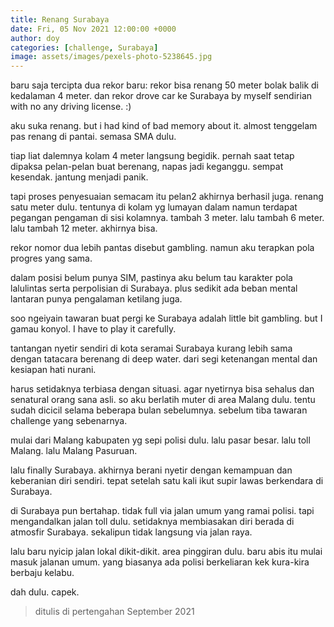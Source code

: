 ```yaml
---
title: Renang Surabaya
date: Fri, 05 Nov 2021 12:00:00 +0000
author: doy
categories: [challenge, Surabaya]
image: assets/images/pexels-photo-5238645.jpg
---
```


baru saja tercipta dua rekor baru: rekor bisa renang 50 meter bolak balik di kedalaman 4 meter. dan rekor drove car ke Surabaya by myself sendirian with no any driving license. :)

aku suka renang. but i had kind of bad memory about it. almost tenggelam pas renang di pantai. semasa SMA dulu.

tiap liat dalemnya kolam 4 meter langsung begidik. pernah saat tetap dipaksa pelan-pelan buat berenang, napas jadi keganggu. sempat kesendak. jantung menjadi panik.

tapi proses penyesuaian semacam itu pelan2 akhirnya berhasil juga. renang satu meter dulu. tentunya di kolam yg lumayan dalam namun terdapat pegangan pengaman di sisi kolamnya. tambah 3 meter. lalu tambah 6 meter. lalu tambah 12 meter. akhirnya bisa.

rekor nomor dua lebih pantas disebut gambling. namun aku terapkan pola progres yang sama.

dalam posisi belum punya SIM, pastinya aku belum tau karakter pola lalulintas serta perpolisian di Surabaya. plus sedikit ada beban mental lantaran punya pengalaman ketilang juga.

soo ngeiyain tawaran buat pergi ke Surabaya adalah little bit gambling. but I gamau konyol. I have to play it carefully.

tantangan nyetir sendiri di kota seramai Surabaya kurang lebih sama dengan tatacara berenang di deep water. dari segi ketenangan mental dan kesiapan hati nurani.

harus setidaknya terbiasa dengan situasi. agar nyetirnya bisa sehalus dan senatural orang sana asli. so aku berlatih muter di area Malang dulu. tentu sudah dicicil selama beberapa bulan sebelumnya. sebelum tiba tawaran challenge yang sebenarnya.

mulai dari Malang kabupaten yg sepi polisi dulu. lalu pasar besar. lalu toll Malang. lalu Malang Pasuruan.

lalu finally Surabaya. akhirnya berani nyetir dengan kemampuan dan keberanian diri sendiri. tepat setelah satu kali ikut supir lawas berkendara di Surabaya.

di Surabaya pun bertahap. tidak full via jalan umum yang ramai polisi. tapi mengandalkan jalan toll dulu. setidaknya membiasakan diri berada di atmosfir Surabaya. sekalipun tidak langsung via jalan raya.

lalu baru nyicip jalan lokal dikit-dikit. area pinggiran dulu. baru abis itu mulai masuk jalanan umum. yang biasanya ada polisi berkeliaran kek kura-kira berbaju kelabu.

dah dulu. capek.

> ditulis di pertengahan September 2021
